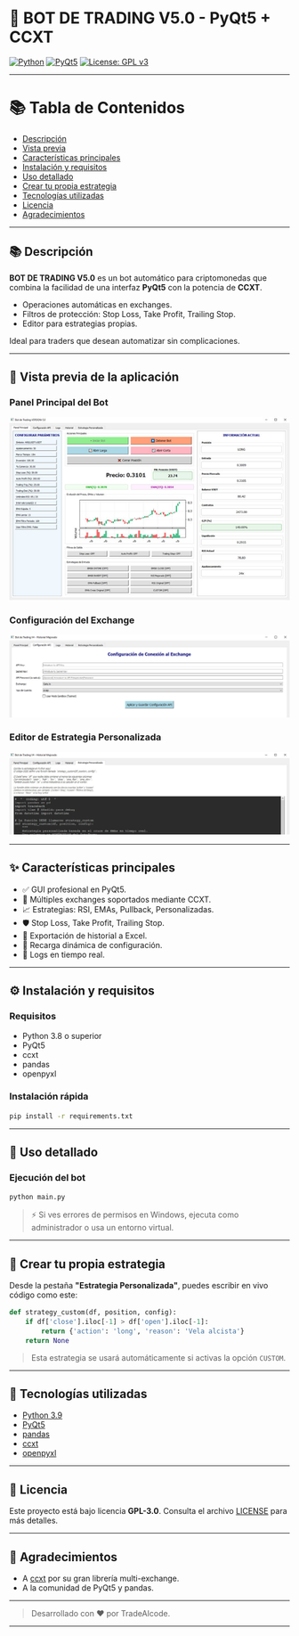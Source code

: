 
# 🤖 BOT DE TRADING V5.0 - PyQt5 + CCXT

[![Python](https://img.shields.io/badge/Python-3.9-blue)](https://www.python.org/)
[![PyQt5](https://img.shields.io/badge/PyQt5-5.15-green)](https://pypi.org/project/PyQt5/)
[![License: GPL v3](https://img.shields.io/badge/License-GPLv3-blue.svg)](LICENSE)

---

# 📚 Tabla de Contenidos
- [Descripción](#-descripción)
- [Vista previa](#-vista-previa-de-la-aplicación)
- [Características principales](#-características-principales)
- [Instalación y requisitos](#-instalación-y-requisitos)
- [Uso detallado](#-uso-detallado)
- [Crear tu propia estrategia](#-crear-tu-propia-estrategia)
- [Tecnologías utilizadas](#-tecnologías-utilizadas)
- [Licencia](#-licencia)
- [Agradecimientos](#-agradecimientos)

---

## 📚 Descripción

**BOT DE TRADING V5.0** es un bot automático para criptomonedas que combina la facilidad de una interfaz **PyQt5** con la potencia de **CCXT**.

- Operaciones automáticas en exchanges.
- Filtros de protección: Stop Loss, Take Profit, Trailing Stop.
- Editor para estrategias propias.

Ideal para traders que desean automatizar sin complicaciones.

---

## 📸 Vista previa de la aplicación

### Panel Principal del Bot
![Panel Principal](imagenes/portada.jpg)

### Configuración del Exchange
![Configuración API](imagenes/api.jpg)

### Editor de Estrategia Personalizada
![Estrategia Personalizada](imagenes/estrategia_p.jpg)

---

## ✨ Características principales

- ✅ GUI profesional en PyQt5.
- 🔐 Múltiples exchanges soportados mediante CCXT.
- 📈 Estrategias: RSI, EMAs, Pullback, Personalizadas.
- 🛡️ Stop Loss, Take Profit, Trailing Stop.
- 📅 Exportación de historial a Excel.
- 🔄 Recarga dinámica de configuración.
- 💬 Logs en tiempo real.

---

## ⚙️ Instalación y requisitos

### Requisitos

- Python 3.8 o superior
- PyQt5
- ccxt
- pandas
- openpyxl

### Instalación rápida

```bash
pip install -r requirements.txt
```

---

## 🚀 Uso detallado

### Ejecución del bot

```bash
python main.py
```

> ⚡ Si ves errores de permisos en Windows, ejecuta como administrador o usa un entorno virtual.

---

## 🧠 Crear tu propia estrategia

Desde la pestaña **"Estrategia Personalizada"**, puedes escribir en vivo código como este:

```python
def strategy_custom(df, position, config):
    if df['close'].iloc[-1] > df['open'].iloc[-1]:
        return {'action': 'long', 'reason': 'Vela alcista'}
    return None
```

> Esta estrategia se usará automáticamente si activas la opción `CUSTOM`.

---

## 💪 Tecnologías utilizadas

- [Python 3.9](https://www.python.org/)
- [PyQt5](https://pypi.org/project/PyQt5/)
- [pandas](https://pandas.pydata.org/)
- [ccxt](https://github.com/ccxt/ccxt)
- [openpyxl](https://openpyxl.readthedocs.io/)

---

## 💜 Licencia

Este proyecto está bajo licencia **GPL-3.0**. Consulta el archivo [LICENSE](LICENSE) para más detalles.

---

## 👋 Agradecimientos

- A [ccxt](https://github.com/ccxt/ccxt) por su gran librería multi-exchange.
- A la comunidad de PyQt5 y pandas.

---

> Desarrollado con ❤️ por TradeAIcode.

---



